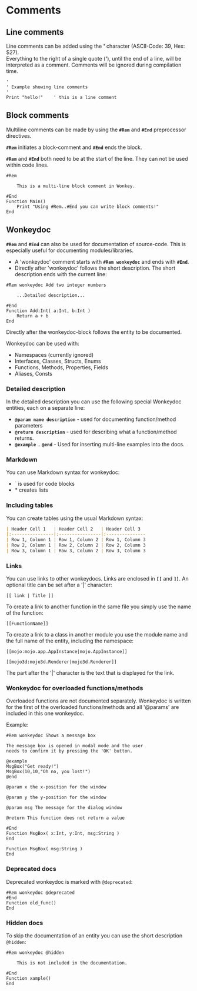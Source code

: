 # Comments

## Line comments

Line comments can be added using the **'** character (ASCII-Code: 39, Hex: $27).<br>
Everything to the right of a single quote (**'**), until the end of a line, will be interpreted as a comment.
 Comments will be ignored during compilation time.
<!--
Everything after **'** is ignored by the compiler until the end of the line is reached.
-->

```monkey
'
' Example showing line comments
'
Print "hello!"    ' this is a line comment
```

## Block comments

Multiline comments can be made by using the **`#Rem`** and **`#End`** preprocessor directives.

**`#Rem`** initiates a block-comment and **`#End`** ends the block.

**`#Rem`** and **`#End`** both need to be at the start of the line. They can not be used within code lines.

```monkey
#Rem

    This is a multi-line block comment in Wonkey.

#End
Function Main()
    Print "Using #Rem..#End you can write block comments!"
End
```

<!--
See [[language-reference.preprocessor|preprocessor]]
-->

## Wonkeydoc

**`#Rem`** and **`#End`** can also be used for documentation of source-code. This is especially useful for documenting modules/libraries.

* A 'wonkeydoc' comment starts with **`#Rem wonkeydoc`** and ends with **`#End`**.
* Directly after 'wonkeydoc' follows the short description. The short description ends with the current line:

```monkey
#Rem wonkeydoc Add two integer numbers

    ...Detailed description...

#End
Function Add:Int( a:Int, b:Int )
    Return a + b
End
```

Directly after the wonkeydoc-block follows the entity to be documented.

Wonkeydoc can be used with:

* Namespaces (currently ignored)
* Interfaces, Classes, Structs, Enums
* Functions, Methods, Properties, Fields
* Aliases, Consts

### Detailed description

In the detailed description you can use the following special Wonkeydoc entities, each on a separate line:

* **`@param name description`** - used for documenting function/method parameters
* **`@return description`** - used for describing what a function/method returns.
* **`@example`** .. **`@end`** - Used for inserting multi-line examples into the docs.

### Markdown

You can use Markdown syntax for wonkeydoc:

* \` is used for code blocks
* \* creates lists

### Including tables

You can create tables using the usual Markdown syntax:

```markdown
| Header Cell 1   | Header Cell 2   | Header Cell 3
|:----------------|:----------------|:---------------
| Row 1, Column 1 | Row 1, Column 2 | Row 1, Column 3
| Row 2, Column 1 | Row 2, Column 2 | Row 2, Column 3
| Row 3, Column 1 | Row 3, Column 2 | Row 3, Column 3
```

### Links

You can use links to other wonkeydocs. Links are enclosed in **`[[`** and **`]]`**. An optional title can be set after a '|' character:

```
[[ link | Title ]]
```

To create a link to another function in the same file you simply use the name of the function:

```
[[FunctionName]]
```

To create a link to a class in another module you use the module name and the full name of the entity, including the namespace:

```
[[mojo:mojo.app.AppInstance|mojo.AppInstance]]

[[mojo3d:mojo3d.Renderer|mojo3d.Renderer]]
```

The part after the '|' character is the text that is displayed for the link.

### Wonkeydoc for overloaded functions/methods

Overloaded functions are not documented separately.
 Wonkeydoc is written for the first of the overloaded functions/methods and all '@params' are included in this one wonkeydoc.

Example:

```monkey
#Rem wonkeydoc Shows a message box

The message box is opened in modal mode and the user
needs to confirm it by pressing the 'OK' button.

@example
MsgBox("Get ready!")
MsgBox(10,10,"Oh no, you lost!")
@end

@param x the x-position for the window

@param y the y-position for the window

@param msg The message for the dialog window

@return This function does not return a value

#End
Function MsgBox( x:Int, y:Int, msg:String )
End

Function MsgBox( msg:String )
End
```

### Deprecated docs

Deprecated wonkeydoc is marked with `@deprecated`:

```monkey
#Rem wonkeydoc @deprecated
#End
Function old_func()
End
```

### Hidden docs

To skip the documentation of an entity you can use the short description `@hidden`:

```monkey
#Rem wonkeydoc @hidden

    This is not included in the documentation.

#End
Function xample()
End
```
